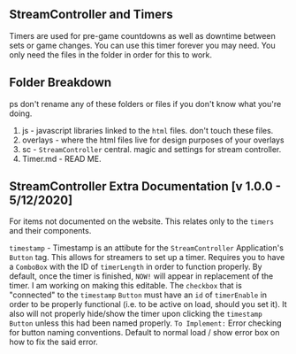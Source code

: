 ## StreamController and Timers
Timers are used for pre-game countdowns as well as downtime between sets or game changes.
You can use this timer forever you may need. You only need the files in the folder in order for this to work.

## Folder Breakdown
  ps don't rename any of these folders or files if you don't know what you're doing.
1. js - javascript libraries linked to the `html` files. don't touch these files.
2. overlays - where the html files live for design purposes of your overlays
3. sc - `StreamController` central. magic and settings for stream controller.
4. Timer.md - READ ME.


## StreamController Extra Documentation [v 1.0.0 - 5/12/2020]
For items not documented on the website. This relates only to the `timers` and their components.

`timestamp` - Timestamp is an attibute for the `StreamController` Application's `Button` tag. This allows for streamers to set up a timer.  Requires you to have a `ComboBox` with
the ID of `timerLength` in order to function properly. By default, once the timer
is finished, `NOW!` will appear in replacement of the timer. I am working on making this
editable.
The `checkbox` that is "connected" to the `timestamp` `Button` must have an `id` of `timerEnable` in order to be properly functional (i.e. to be active on load, should you set it). It also will not properly hide/show the timer upon clicking the `timestamp` `Button` unless this had been named properly.
`To Implement:` Error checking for button naming conventions. Default to normal load / show error box on how to fix the said error.

